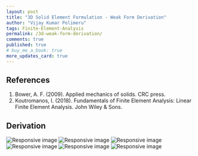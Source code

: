```yaml
---
layout: post
title: "3D Solid Element Formulation - Weak Form Derivation"
author: "Vijay Kumar Polimeru"
tags: Finite-Element-Analysis
permalink: /3d-weak-form-derivation/
comments: true
published: true
# buy_me_a_book: true
more_updates_card: true
---
```


## References
1. Bower, A. F. (2009). Applied mechanics of solids. CRC press.
1. Koutromanos, I. (2018). Fundamentals of Finite Element Analysis: Linear Finite Element Analysis. John Wiley & Sons.


## Derivation

<link rel="stylesheet" href="{{ "/assets/css4.1/bootstrapcustom.min.css" crossorigin="anonymous" | relative_url }}">

<div class="bootstrapiso">
<img src="{{ "/images/fea/3d-solid-element/weak-form/fea1.jpg" | relative_url }}" class="img-fluid" alt="Responsive image">
<img src="{{ "/images/fea/3d-solid-element/weak-form/fea2.jpg" | relative_url }}" class="img-fluid" alt="Responsive image">
<img src="{{ "/images/fea/3d-solid-element/weak-form/fea3.jpg" | relative_url }}" class="img-fluid" alt="Responsive image">
<img src="{{ "/images/fea/3d-solid-element/weak-form/fea4.jpg" | relative_url }}" class="img-fluid" alt="Responsive image">
<img src="{{ "/images/fea/3d-solid-element/weak-form/fea5.jpg" | relative_url }}" class="img-fluid" alt="Responsive image">
<img src="{{ "/images/fea/3d-solid-element/weak-form/fea6.jpg" | relative_url }}" class="img-fluid" alt="Responsive image">
</div>